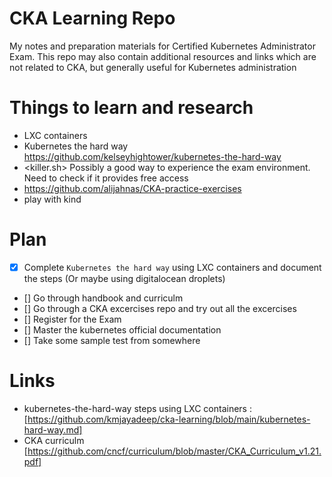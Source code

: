 # CKA Learning Repo

My notes and preparation materials for Certified Kubernetes Administrator Exam. This repo may also contain additional resources and links which are not related to CKA, but generally useful for Kubernetes administration

# Things to learn and research

* LXC containers
* Kubernetes the hard way <https://github.com/kelseyhightower/kubernetes-the-hard-way>
* <killer.sh> Possibly a good way to experience the exam environment. Need to check if it provides free access
* <https://github.com/alijahnas/CKA-practice-exercises>
* play with kind

# Plan

- [x] Complete `Kubernetes the hard way` using LXC containers and document the steps (Or maybe using digitalocean droplets)
- [] Go through handbook and curriculm
- [] Go through a CKA excercises repo and try out all the excercises
- [] Register for the Exam
- [] Master the kubernetes official documentation
- [] Take some sample test from somewhere


# Links

* kubernetes-the-hard-way steps using LXC containers : [https://github.com/kmjayadeep/cka-learning/blob/main/kubernetes-hard-way.md]
* CKA curriculm [https://github.com/cncf/curriculum/blob/master/CKA_Curriculum_v1.21.pdf]
